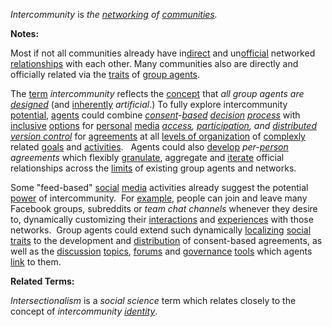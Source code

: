 *Intercommunity* is *the [networking](https://github.com/gcassel/Modular-Organization-Terminology/blob/master/terms/network.md) of [communities](https://github.com/gcassel/Modular-Organization-Terminology/blob/master/terms/community.md).*

**Notes:**  
		
Most if not all communities already have in[direct](https://github.com/gcassel/Modular-Organization-Terminology/blob/master/terms/direct.md) and un[official](https://github.com/gcassel/Modular-Organization-Terminology/blob/master/terms/official.md) networked [relationships](https://github.com/gcassel/Modular-Organization-Terminology/blob/master/terms/relationship.md) with each other.   Many communities also are directly and officially related via the [traits](https://github.com/gcassel/Modular-Organization-Terminology/blob/master/terms/trait.md) of [group agents](https://github.com/gcassel/Modular-Organization-Terminology/blob/master/compound-terms/group-agent.md).  

The [term](https://github.com/gcassel/Modular-Organization-Terminology/blob/master/terms/term.md) *intercommunity* reflects the [concept](https://github.com/gcassel/Modular-Organization-Terminology/blob/master/terms/concept.md) that *all group agents are [designed](https://github.com/gcassel/Modular-Organization-Terminology/blob/master/terms/design.md)* (and [inherently](https://github.com/gcassel/Modular-Organization-Terminology/blob/master/terms/inherent.md) *artificial*.)     To fully explore intercommunity [potential](https://github.com/gcassel/Modular-Organization-Terminology/blob/master/terms/potential.md), [agents](https://github.com/gcassel/Modular-Organization-Terminology/blob/master/terms/agent.md) could combine *[consent](https://github.com/gcassel/Modular-Organization-Terminology/blob/master/terms/consent.md)-[based](https://github.com/gcassel/Modular-Organization-Terminology/blob/master/terms/base.md) [decision](https://github.com/gcassel/Modular-Organization-Terminology/blob/master/terms/decision.md) [process](https://github.com/gcassel/Modular-Organization-Terminology/blob/master/terms/process.md)* with [inclusive](https://github.com/gcassel/Modular-Organization-Terminology/blob/master/terms/include.md) [options](https://github.com/gcassel/Modular-Organization-Terminology/blob/master/terms/option.md) for [personal](https://github.com/gcassel/Modular-Organization-Terminology/blob/master/terms/personal.md) [media](https://github.com/gcassel/Modular-Organization-Terminology/blob/master/terms/media.md) *[access](https://github.com/gcassel/Modular-Organization-Terminology/blob/master/terms/access.md), [participation](https://github.com/gcassel/Modular-Organization-Terminology/blob/master/terms/participate.md), and [distributed version control](https://github.com/gcassel/Modular-Organization-Terminology/blob/master/compound-terms/distributed-version-control.md)* for [agreements](https://github.com/gcassel/Modular-Organization-Terminology/blob/master/terms/agreement.md) at all [levels of organization](https://github.com/gcassel/Modular-Organization-Terminology/blob/master/compound-terms/level-of-organization.md) of [complexly](https://github.com/gcassel/Modular-Organization-Terminology/blob/master/terms/complex.md) related [goals](https://github.com/gcassel/Modular-Organization-Terminology/blob/master/terms/goal.md) and [activities](https://github.com/gcassel/Modular-Organization-Terminology/blob/master/terms/activity.md).   Agents could also [develop](https://github.com/gcassel/Modular-Organization-Terminology/blob/master/terms/develop.md) *per-[person](https://github.com/gcassel/Modular-Organization-Terminology/blob/master/terms/person.md) agreements* which flexibly [granulate](https://github.com/gcassel/Modular-Organization-Terminology/blob/master/terms/granulate.md), aggregate and [iterate](https://github.com/gcassel/Modular-Organization-Terminology/blob/master/terms/iterate.md) official relationships across the [limits](https://github.com/gcassel/Modular-Organization-Terminology/blob/master/terms/limit.md) of existing group agents and networks.
		
Some "feed-based" [social](https://github.com/gcassel/Modular-Organization-Terminology/blob/master/terms/social.md) [media](https://github.com/gcassel/Modular-Organization-Terminology/blob/master/terms/media.md) activities already suggest the potential [power](https://github.com/gcassel/Modular-Organization-Terminology/blob/master/terms/power.md) of intercommunity.  For [example](https://github.com/gcassel/Modular-Organization-Terminology/blob/master/terms/example.md), people can join and leave many Facebook groups, subreddits or *team chat channels* whenever they desire to, dynamically customizing their [interactions](https://github.com/gcassel/Modular-Organization-Terminology/blob/master/terms/interaction.md) and [experiences](https://github.com/gcassel/Modular-Organization-Terminology/blob/master/terms/experience.md) with those networks.  Group agents could extend such dynamically [localizing](https://github.com/gcassel/Modular-Organization-Terminology/blob/master/terms/localize.md) [social](https://github.com/gcassel/Modular-Organization-Terminology/blob/master/terms/social.md) [traits](https://github.com/gcassel/Modular-Organization-Terminology/blob/master/terms/trait.md) to the development and [distribution](https://github.com/gcassel/Modular-Organization-Terminology/blob/master/terms/distribute.md) of consent-based agreements, as well as the [discussion](https://github.com/gcassel/Modular-Organization-Terminology/blob/master/terms/dialogue.md) [topics](https://github.com/gcassel/Modular-Organization-Terminology/blob/master/terms/topic.md), [forums](https://github.com/gcassel/Modular-Organization-Terminology/blob/master/terms/forum.md) and [governance](https://github.com/gcassel/Modular-Organization-Terminology/blob/master/terms/governance.md) [tools](https://github.com/gcassel/Modular-Organization-Terminology/blob/master/terms/tool.md) which agents [link](https://github.com/gcassel/Modular-Organization-Terminology/blob/master/terms/link.md) to them. 
	
**Related Terms:**  
		
*Intersectionalism* is a *social science* term which relates closely to the concept of *intercommunity [identity](https://github.com/gcassel/Modular-Organization-Terminology/blob/master/terms/identity.md)*.
